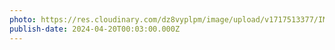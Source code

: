```yaml
---
photo: https://res.cloudinary.com/dz8vyplpm/image/upload/v1717513377/IMG_9584_dzgaqc.jpg
publish-date: 2024-04-20T00:03:00.000Z
---
```

